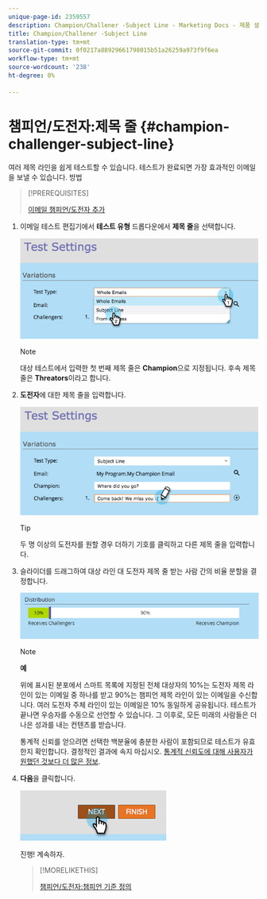 ```yaml
---
unique-page-id: 2359557
description: Champion/Challener -Subject Line - Marketing Docs - 제품 설명서
title: Champion/Challener -Subject Line
translation-type: tm+mt
source-git-commit: 0f0217a88929661798015b51a26259a973f9f6ea
workflow-type: tm+mt
source-wordcount: '238'
ht-degree: 0%

---
```



# 챔피언/도전자:제목 줄 {#champion-challenger-subject-line}

여러 제목 라인을 쉽게 테스트할 수 있습니다. 테스트가 완료되면 가장 효과적인 이메일을 보낼 수 있습니다. 방법

>[!PREREQUISITES]
>
>[이메일 챔피언/도전자 추가](/help/marketo/product-docs/email-marketing/general/functions-in-the-editor/email-tests-champion-challenger/add-an-email-champion-challenger.md)

1. 이메일 테스트 편집기에서 **테스트 유형** 드롭다운에서 **제목 줄**&#x200B;을 선택합니다.

   ![](assets/image2014-9-15-12-3a37-3a50.png)

   >[!NOTE]
   >
   >대상 테스트에서 입력한 첫 번째 제목 줄은 **Champion**&#x200B;으로 지정됩니다. 후속 제목 줄은 **Threators**&#x200B;이라고 합니다.

1. **도전자**&#x200B;에 대한 제목 줄을 입력합니다.

   ![](assets/image2014-9-15-12-3a38-3a4.png)

   >[!TIP]
   >
   >두 명 이상의 도전자를 원할 경우 더하기 기호를 클릭하고 다른 제목 줄을 입력합니다.

1. 슬라이더를 드래그하여 대상 라인 대 도전자 제목 줄 받는 사람 간의 비율 분할을 결정합니다.

   ![](assets/image2015-8-7-15-3a19-3a50.png)

   >[!NOTE]
   >
   >**예**
   >
   >위에 표시된 분포에서 스마트 목록에 지정된 전체 대상자의 10%는 도전자 제목 라인이 있는 이메일 중 하나를 받고 90%는 챔피언 제목 라인이 있는 이메일을 수신합니다. 여러 도전자 주체 라인이 있는 이메일은 10% 동일하게 공유됩니다. 테스트가 끝나면 우승자를 수동으로 선언할 수 있습니다. 그 이후로, 모든 미래의 사람들은 더 나은 성과를 내는 컨텐츠를 받습니다.

   통계적 신뢰를 얻으려면 선택한 백분율에 충분한 사람이 포함되므로 테스트가 유효한지 확인합니다. 결정적인 결과에 속지 마십시오. [통계적 신뢰도에 대해 사용자가 원했던 것보다 더 많은 정보](http://en.wikipedia.org/wiki/Confidence_interval).

1. **다음**&#x200B;을 클릭합니다.

   ![](assets/image2014-9-15-12-3a40-3a42.png)

   진행! 계속하자.

   >[!MORELIKETHIS]
   >
   >[챔피언/도전자:챔피언 기준 정의](/help/marketo/product-docs/email-marketing/general/functions-in-the-editor/email-tests-champion-challenger/champion-challenger-define-champion-criteria.md)

